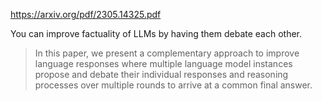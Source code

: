 https://arxiv.org/pdf/2305.14325.pdf

You can improve factuality of LLMs by having them debate each other.

> In this paper, we present a complementary approach to improve language responses where multiple language model instances propose and debate their individual responses and reasoning processes over multiple rounds to arrive at a common final answer.